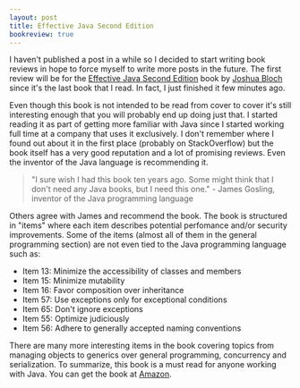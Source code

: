 ```yaml
---
layout: post
title: Effective Java Second Edition
bookreview: true
---
```


  [ref-link]: http://www.amazon.com/gp/product/0321356683/ref=as_li_ss_tl?ie=UTF8&tag=randomshoutin-20&linkCode=as2&camp=217145&creative=399369&creativeASIN=0321356683
  [cover]: http://www.randomshouting.com/static/effective-java.png
  [author_about]: http://en.wikipedia.org/wiki/Joshua_Bloch
  
I haven't published a post in a while so I decided to start writing book reviews in hope to
force myself to write more posts in the future. The first review will be for the [Effective
Java Second Edition][ref-link] book by [Joshua Bloch][author_about] since it's the last book that I read. 
In fact, I just finished it few minutes ago.

<!-- more start -->
Even though this book is not intended to be read from cover to cover it's still interesting
enough that you will probably end up doing just that. I started reading it as part of getting
more familiar with Java since I started working full time at a company that uses it exclusively.
I don't remember where I found out about it in the first place (probably on StackOverflow) but
the book itself has a very good reputation and a lot of promising reviews. Even the inventor
of the Java language is recommending it.

> "I sure wish I had this book ten years ago. Some might think that I don't need any Java books, but I need this one." - James Gosling, inventor of the Java programming language

Others agree with James and recommend the book. The book is structured in "items" where each item
describes potential perfomance and/or security improvements. Some of the items (almost all of 
them in the general programming section) are not even tied to the Java programming language such as:

 * Item 13: Minimize the accessibility of classes and members
 * Item 15: Minimize mutability
 * Item 16: Favor composition over inheritance
 * Item 57: Use exceptions only for exceptional conditions
 * Item 65: Don't ignore exceptions
 * Item 55: Optimize judiciously
 * Item 56: Adhere to generally accepted naming conventions

There are many more interesting items in the book covering topics from managing objects
to generics over general programming, concurrency and serialization. To summarize, this
book is a must read for anyone working with Java. You can get the book at [Amazon][ref-link].

<!-- more end -->
